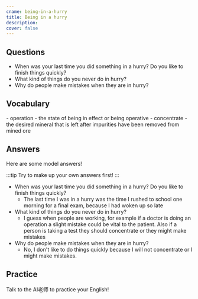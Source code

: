 ```yaml
---
cname: being-in-a-hurry
title: Being in a hurry
description: 
cover: false
---
```

<banner></banner>

## Questions

- When was your last time you did something in a hurry? Do you like to finish things quickly?
- What kind of things do you never do in hurry?
- Why do people make mistakes when they are in hurry?

## Vocabulary

<vocab-list>
- operation
  - the state of being in effect or being operative
- concentrate
  - the desired mineral that is left after impurities have been removed from mined ore  

<!-- blank -->

</vocab-list>

## Answers
Here are some model answers!

:::tip
Try to make up your own answers first!
:::

- When was your last time you did something in a hurry? Do you like to finish things quickly?
  - The last time I was in a hurry was the time I rushed to school one morning for a final exam, because I had woken up so late
- What kind of things do you never do in hurry?
  - I guess when people are working, for example if a doctor is doing an operation a slight mistake could be vital to the patient. Also if a person is taking a test they should concentrate or they might make mistakes
- Why do people make mistakes when they are in hurry?
  - No, I don&#39;t like to do things quickly because I will not concentrate or I might make mistakes.

## Practice
Talk to the AI老师 to practice your English!
<qrfooter></qrfooter>
